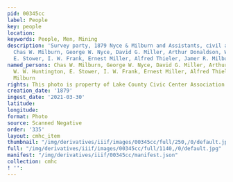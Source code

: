 ```yaml
---
pid: 00345cc
label: People
key: people
location: 
keywords: People, Men, Mining
description: 'Survey party, 1879 Nyce & Milburn and Assistants, civil and mining engineers:
  Chas W. Milburn, George W. Nyce, David G. Miller, Arthur Donaldson, W. W. Huntington,
  E. Stower, I. W. Frank, Ernest Miller, Alfred Thieler, Jamer R. Milburn'
named_persons: Chas W. Milburn, George W. Nyce, David G. Miller, Arthur Donaldson,
  W. W. Huntington, E. Stower, I. W. Frank, Ernest Miller, Alfred Thieler, Jamer R.
  Milburn
rights: This photo is property of Lake County Civic Center Association.
creation_date: '1879'
ingest_date: '2021-03-30'
latitude: 
longitude: 
format: Photo
source: Scanned Negative
order: '335'
layout: cmhc_item
thumbnail: "/img/derivatives/iiif/images/00345cc/full/250,/0/default.jpg"
full: "/img/derivatives/iiif/images/00345cc/full/1140,/0/default.jpg"
manifest: "/img/derivatives/iiif/00345cc/manifest.json"
collection: cmhc
! '': 
---
```

